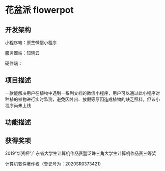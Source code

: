 # 花盆派 flowerpot
## 开发架构

小程序端：原生微信小程序

服务器端：知晓云

硬件端：
## 项目描述

一款能解决用户在植物中遇到一系列文档的微信小程序，用户可以通过此小程序对种植的植物进行实时监测，避免因外出、放假等原因造成植物的缺乏照料。但该小程序尚未上线

## 功能描述

## 获得奖项

2019“华资杯”广东省大学生计算机作品赛暨泛珠三角大学生计算机作品赛三等奖

计算机软件著作权（登记号为：2020SR0373421）
